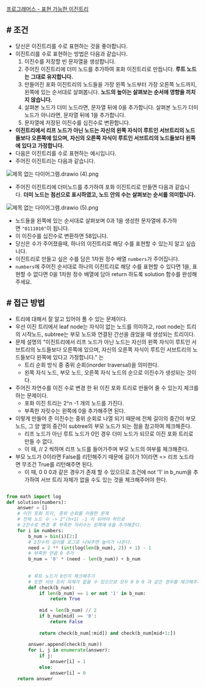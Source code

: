 
[프로그래머스 - 표현 가능한 이진트리](https://school.programmers.co.kr/learn/courses/30/lessons/150367?language=python3)


## **# 조건**

- 당신은 이진트리를 수로 표현하는 것을 좋아합니다.
- 이진트리를 수로 표현하는 방법은 다음과 같습니다.
	1. 이진수를 저장할 빈 문자열을 생성합니다.
	2. 주어진 이진트리에 더미 노드를 추가하여 포화 이진트리로 만듭니다. **루트 노드는 그대로 유지합니다.**
	3. 만들어진 포화 이진트리의 노드들을 가장 왼쪽 노드부터 가장 오른쪽 노드까지, 왼쪽에 있는 순서대로 살펴봅니다. **노드의 높이는 살펴보는 순서에 영향을 끼치지 않습니다.**
	4. 살펴본 노드가 더미 노드라면, 문자열 뒤에 0을 추가합니다. 살펴본 노드가 더미 노드가 아니라면, 문자열 뒤에 1을 추가합니다.
	5. 문자열에 저장된 이진수를 십진수로 변환합니다.
- **이진트리에서 리프 노드가 아닌 노드는 자신의 왼쪽 자식이 루트인 서브트리의 노드들보다 오른쪽에 있으며, 자신의 오른쪽 자식이 루트인 서브트리의 노드들보다 왼쪽에 있다고 가정합니다.**
- 다음은 이진트리를 수로 표현하는 예시입니다.
- 주어진 이진트리는 다음과 같습니다.  

![제목 없는 다이어그램.drawio \(4\).png](https://grepp-programmers.s3.ap-northeast-2.amazonaws.com/files/production/c3331b5f-2151-4ebd-a20e-8df122709d3e/%E1%84%8C%E1%85%A6%E1%84%86%E1%85%A9%E1%86%A8%20%E1%84%8B%E1%85%A5%E1%86%B9%E1%84%82%E1%85%B3%E1%86%AB%20%E1%84%83%E1%85%A1%E1%84%8B%E1%85%B5%E1%84%8B%E1%85%A5%E1%84%80%E1%85%B3%E1%84%85%E1%85%A2%E1%86%B7.drawio%20%284%29.png)

- 주어진 이진트리에 더미노드를 추가하여 포화 이진트리로 만들면 다음과 같습니다. **더미 노드는 점선으로 표시하였고, 노드 안의 수는 살펴보는 순서를 의미합니다.**

![제목 없는 다이어그램.drawio \(5\).png](https://grepp-programmers.s3.ap-northeast-2.amazonaws.com/files/production/0eb238be-9bfe-479a-bed8-84e1abe63097/%E1%84%8C%E1%85%A6%E1%84%86%E1%85%A9%E1%86%A8%20%E1%84%8B%E1%85%A5%E1%86%B9%E1%84%82%E1%85%B3%E1%86%AB%20%E1%84%83%E1%85%A1%E1%84%8B%E1%85%B5%E1%84%8B%E1%85%A5%E1%84%80%E1%85%B3%E1%84%85%E1%85%A2%E1%86%B7.drawio%20%285%29.png)

- 노드들을 왼쪽에 있는 순서대로 살펴보며 0과 1을 생성한 문자열에 추가하면 `"0111010"`이 됩니다. 
- 이 이진수를 십진수로 변환하면 58입니다.
- 당신은 수가 주어졌을때, 하나의 이진트리로 해당 수를 표현할 수 있는지 알고 싶습니다.
- 이진트리로 만들고 싶은 수를 담은 1차원 정수 배열 `numbers`가 주어집니다. 
- `numbers`에 주어진 순서대로 하나의 이진트리로 해당 수를 표현할 수 있다면 1을, 표현할 수 없다면 0을 1차원 정수 배열에 담아 return 하도록 solution 함수를 완성해주세요.


## **# 접근 방법**

- 트리에 대해서 잘 알고 있어야 풀 수 있는 문제이다.
- 우선 이진 트리에서 leaf node는 자식이 없는 노드를 의미하고, root node는 트리의 시작노드, subtree는 부모 노드와 연결된 간선을 끊었을 때 생성되는 트리이다.
- 문제 설명의 "이진트리에서 리프 노드가 아닌 노드는 자신의 왼쪽 자식이 루트인 서브트리의 노드들보다 오른쪽에 있으며, 자신의 오른쪽 자식이 루트인 서브트리의 노드들보다 왼쪽에 있다고 가정합니다." 는 
	- 트리 순회 방식 중 중위 순회(inorder traversal)을 의미한다.
	- 왼쪽 자식 노드, 부모 노드, 오른쪽 자식 노드의 순으로 이진수가 생성되는 것이다.
- 주어진 자연수를 이진 수로 변경 한 뒤 이진 포화 트리로 만들어 줄 수 있는지 체크를 하는 문제이다.
	- 포화 이진 트리는 2^n -1 개의 노드를 가진다.
	- 부족한 자릿수는 왼쪽에 0을 추가해주면 된다.
- 이렇게 만들어 준 이진수는 중위 순회로 나열 되기 때문에 전체 길이의 중간이 부모 노드, 그 양 옆의 중간이 subtree의 부모 노드가 되는 점을 참고하여 체크해준다.
	- 리프 노드가 아닌 루트 노드가 0인 경우 더미 노드가 되므로 이진 포화 트리로 만들 수 없다.
	- 이 때, // 2 씩하며 리프 노드를 들어가주며 부모 노드의 여부를 체크해준다.
- 부모 노드가 0이라면 False를 리턴해주기 때문에 길이가 1이라면 => 리프 노드라면 무조건 True를 리턴해주면 된다. 
	- 이 때, 0 0 0과 같은 경우가 존재 할 수 있으므로 조건에 not '1' in b_num을 추가하여 서브 트리 자체가 없을 수도 있는 것을 체크해주어야 한다.

```python

from math import log
def solution(numbers):
    answer = []
    # 이진 포화 트리, 중위 순회를 이용한 문제
    # 전체 노드 수 -> 2^(h+1) -1 이 되어야 하므로
    # 2진수로 변경 후 부족한 자리수는 왼쪽에 0을 추가해준다.
    for i in numbers:
        b_num = bin(i)[2:]
        # 2진수의 길이를 로그로 나눠주면 높이가 나온다.
        need = 2 ** (int(log(len(b_num), 2)) + 1) - 1
        # 부족한 만큼 0 추가
        b_num = '0' * (need - len(b_num)) + b_num
        
        
        # 루트 노드가 0인지 체크해주기
        # 또한 서브 트리 자체가 없을 수 있으므로 모두 0 0 0 과 같은 경우를 체크해주기
        def check(b_num):
            if len(b_num) == 1 or not '1' in b_num:
                return True
            
            mid = len(b_num) // 2
            if b_num[mid] == '0':
                return False
            
            return check(b_num[:mid]) and check(b_num[mid+1:])
        
        answer.append(check(b_num))
        for i, j in enumerate(answer):
            if j:
                answer[i] = 1
            else:
                answer[i] = 0
    return answer
```